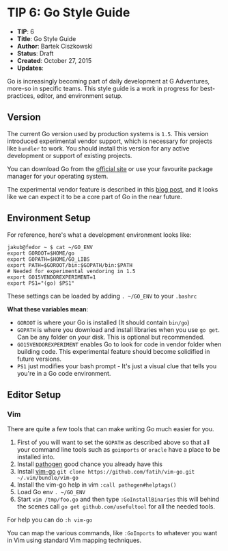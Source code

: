 # TIP 6: Go Style Guide

* **TIP**: 6
* **Title**: Go Style Guide
* **Author**: Bartek Ciszkowski
* **Status**: Draft
* **Created**: October 27, 2015
* **Updates**:

Go is increasingly becoming part of daily development at G Adventures, more-so
in specific teams. This style guide is a work in progress for best-practices,
editor, and environment setup.

## Version

The current Go version used by production systems is `1.5`. This version
introduced experimental vendor support, which is necessary for projects like
`bundler` to work. You should install this version for any active development or
support of existing projects.

You can download Go from the [official site](https://golang.org/dl/) or use your
favourite package manager for your operating system.

The experimental vendor feature is described in this [blog post](https://medium.com/@freeformz/go-1-5-s-vendor-experiment-fd3e830f52c3), and it looks like we can expect it to be a core part of Go in the near future.

## Environment Setup

For reference, here's what a development environment looks like:

    jakub@fedor ~ $ cat ~/GO_ENV 
    export GOROOT=$HOME/go
    export GOPATH=$HOME/GO_LIBS
    export PATH=$GOROOT/bin:$GOPATH/bin:$PATH
    # Needed for experimental vendoring in 1.5
    export GO15VENDOREXPERIMENT=1
    export PS1="(go) $PS1"

These settings can be loaded by adding `. ~/GO_ENV` to your `.bashrc`

**What these variables mean**:

* `GOROOT` is where your Go is installed (It should contain `bin/go`)
* `GOPATH` is where you download and install libraries when you use `go get`.  Can be any folder on your disk. This is optional but recommended.
* `GO15VENDOREXPERIMENT` enables Go to look for code in vendor folder when building code. This experimental feature should become solidified in future versions.
* `PS1` just modifies your bash prompt - It's just a visual clue that tells you you're in a Go code environment.


## Editor Setup

### Vim

There are quite a few tools that can make writing Go much easier for you.

1. First of you will want to set the `GOPATH` as described above so that all your command line tools such as `goimports` or `oracle` have a place to be installed into.
2. Install [pathogen](https://github.com/tpope/vim-pathogen) good chance you already have this
3. Install [vim-go](https://github.com/fatih/vim-go) `git clone https://github.com/fatih/vim-go.git ~/.vim/bundle/vim-go`
3. Install the vim-go help in vim `:call pathogen#helptags()`
4. Load Go env `. ~/GO_ENV`
5. Start `vim /tmp/foo.go` and then type `:GoInstallBinaries` this will behind the scenes call `go get github.com/usefultool` for all the needed tools.

For help you can do `:h vim-go`

You can map the various commands, like `:GoImports` to whatever you want in Vim
using standard Vim mapping techniques.
